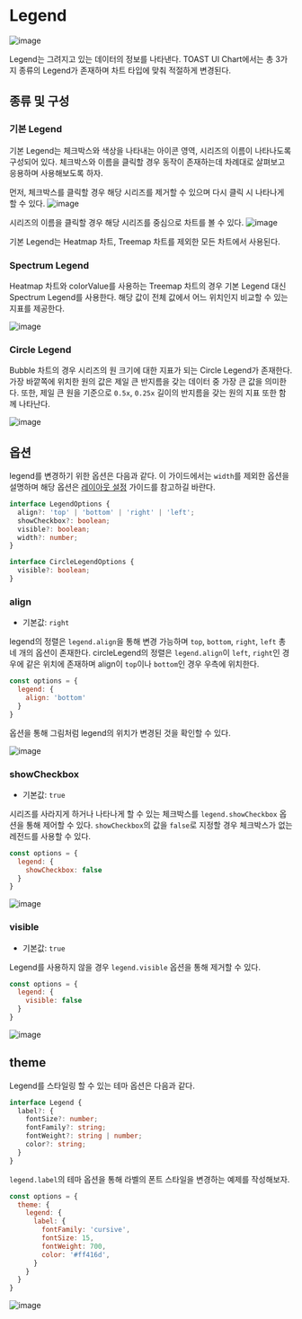 # Legend

![image](https://user-images.githubusercontent.com/35371660/102162975-8d9c9880-3ecd-11eb-9250-60249d4383ce.png)

Legend는 그려지고 있는 데이터의 정보를 나타낸다. TOAST UI Chart에서는 총 3가지 종류의 Legend가 존재하며 차트 타입에 맞춰 적절하게 변경된다.

## 종류 및 구성
### 기본 Legend

기본 Legend는 체크박스와 색상을 나타내는 아이콘 영역, 시리즈의 이름이 나타나도록 구성되어 있다. 체크박스와 이름을 클릭할 경우 동작이 존재하는데 차례대로 살펴보고 응용하며 사용해보도록 하자.

먼저, 체크박스를 클릭할 경우 해당 시리즈를 제거할 수 있으며 다시 클릭 시 나타나게 할 수 있다.
![image](https://user-images.githubusercontent.com/35371660/102163730-6befe100-3ece-11eb-9cdd-99ee688bc78e.png)

시리즈의 이름을 클릭할 경우 해당 시리즈를 중심으로 차트를 볼 수 있다.
![image](https://user-images.githubusercontent.com/35371660/102164732-b2ddd680-3ece-11eb-8e87-7757e8edbbdb.png)

기본 Legend는 Heatmap 차트, Treemap 차트를 제외한 모든 차트에서 사용된다.
### Spectrum Legend

Heatmap 차트와 colorValue를 사용하는 Treemap 차트의 경우 기본 Legend 대신 Spectrum Legend를 사용한다. 해당 값이 전체 값에서 어느 위치인지 비교할 수 있는 지표를 제공한다.

![image](https://user-images.githubusercontent.com/35371660/102166614-d48b8d80-3ecf-11eb-954c-d994c5370759.png)
### Circle Legend

Bubble 차트의 경우 시리즈의 원 크기에 대한 지표가 되는 Circle Legend가 존재한다. 가장 바깥쪽에 위치한 원의 값은 제일 큰 반지름을 갖는 데이터 중 가장 큰 값을 의미한다. 또한, 제일 큰 원을 기준으로 `0.5x`, `0.25x` 길이의 반지름을 갖는 원의 지표 또한 함께 나타난다.

![image](https://user-images.githubusercontent.com/35371660/102166826-62677880-3ed0-11eb-9a47-6273c32f8a1b.png)

## 옵션

legend를 변경하기 위한 옵션은 다음과 같다. 이 가이드에서는 `width`를 제외한 옵션을 설명하며 해당 옵션은 [레이아웃 설정](./common-layout-options.md) 가이드를 참고하길 바란다.

```ts
interface LegendOptions {
  align?: 'top' | 'bottom' | 'right' | 'left';
  showCheckbox?: boolean;
  visible?: boolean;
  width?: number;
}

interface CircleLegendOptions {
  visible?: boolean;
}
```

### align

* 기본값: `right`

legend의 정렬은 `legend.align`을 통해 변경 가능하며 `top`, `bottom`, `right`, `left` 총 네 개의 옵션이 존재한다. circleLegend의 정렬은 `legend.align`이 `left`, `right`인 경우에 같은 위치에 존재하며 align이 `top`이나 `bottom`인 경우 우측에 위치한다.

```js
const options = {
  legend: {
    align: 'bottom'
  }
}
```

옵션을 통해 그림처럼 legend의 위치가 변경된 것을 확인할 수 있다.

![image](https://user-images.githubusercontent.com/35371660/102162447-8cb73700-3ecc-11eb-978b-b7deaa56c7e8.png)

### showCheckbox

* 기본값: `true`

시리즈를 사라지게 하거나 나타나게 할 수 있는 체크박스를 `legend.showCheckbox` 옵션을 통해 제어할 수 있다. `showCheckbox`의 값을 `false`로 지정할 경우 체크박스가 없는 레전드를 사용할 수 있다.

```js
const options = {
  legend: {
    showCheckbox: false
  }
}
```

![image](https://user-images.githubusercontent.com/35371660/102171892-f3435180-3eda-11eb-9acd-0c2b2eb914bb.png)

### visible

* 기본값: `true`

Legend를 사용하지 않을 경우 `legend.visible` 옵션을 통해 제거할 수 있다.


```js
const options = {
  legend: {
    visible: false
  }
}
```

![image](https://user-images.githubusercontent.com/35371660/102172256-cb082280-3edb-11eb-9b54-d1368b59f662.png)

## theme

Legend를 스타일링 할 수 있는 테마 옵션은 다음과 같다.

```ts
interface Legend {
  label?: {
    fontSize?: number;
    fontFamily?: string;
    fontWeight?: string | number;
    color?: string;
  }
}
```

`legend.label`의 테마 옵션을 통해 라벨의 폰트 스타일을 변경하는 예제를 작성해보자.


```js
const options = {
  theme: {
    legend: {
      label: {
        fontFamily: 'cursive',
        fontSize: 15,
        fontWeight: 700,
        color: '#ff416d',
      }
    }
  }
}
```

![image](https://user-images.githubusercontent.com/35371660/102173097-a319be80-3edd-11eb-8e94-1ba97e3182d9.png)
